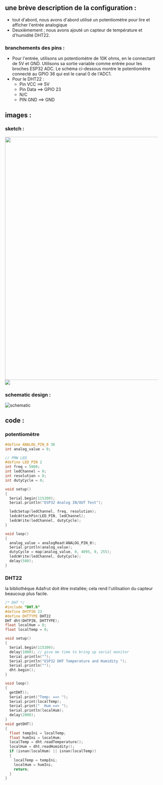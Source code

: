 ## une brève description de la configuration :
- tout d'abord, nous avons d'abord utilisé un potentiomètre pour lire et afficher l'entrée analogique
- Deuxièmement ; nous avons ajouté un capteur de température et d'humidité DHT22.

### branchements des pins :
- Pour l'entrée, utilisons un potentiomètre de 10K ohms, en le connectant de 5V et GND. Utilisons sa sortie variable comme entrée pour les broches ESP32 ADC. Le schéma ci-dessous montre le potentiomètre connecté au GPIO 36 qui est le canal 0 de l'ADC1.
- Pour le DHT22 :
   * Pin VCC ==> 5V
   * Pin Data ==> GPIO 23
   * N/C
   * PIN GND ==> GND

## images :
### sketch :
<img src="https:\\github.com\institut-galilee\2020-captain-planet\edit\master\lab\2\report\1\sketch.png" width="800" /> ![](https:\\github.com\institut-galilee\2020-captain-planet\edit\master\lab\2\report\1\sketch.png)

### schematic design :
![schematic](https:\\github.com\institut-galilee\2020-captain-planet\edit\master\lab\2\report\1\schematic.png)

## code :
### potentiomètre
```c++
#define ANALOG_PIN_0 36
int analog_value = 0;

// PMW LED
#define LED_PIN 2
int freq = 5000;
int ledChannel = 0;
int resolution = 8;
int dutyCycle = 0;

void setup()
{
  Serial.begin(115200);
  Serial.println("ESP32 Analog IN/OUT Test");

  ledcSetup(ledChannel, freq, resolution);
  ledcAttachPin(LED_PIN, ledChannel);
  ledcWrite(ledChannel, dutyCycle);
}

void loop()
{
  analog_value = analogRead(ANALOG_PIN_0);
  Serial.println(analog_value);
  dutyCycle = map(analog_value, 0, 4095, 0, 255);
  ledcWrite(ledChannel, dutyCycle);
  delay(500);
}
```
### DHT22
la bibliothèque Adafrut doit être installée; cela rend l'utilisation du capteur beaucoup plus facile.
```c++
/* DHT */
#include "DHT.h"
#define DHTPIN 23  
#define DHTTYPE DHT22 
DHT dht(DHTPIN, DHTTYPE);
float localHum = 0;
float localTemp = 0;

void setup()
{
  Serial.begin(115200);
  delay(1000); // give me time to bring up serial monitor
  Serial.println("");
  Serial.println("ESP32 DHT Temperature and Humidity ");
  Serial.println("");
  dht.begin();
}

void loop()
{
  getDHT();
  Serial.print("Temp: ==> ");
  Serial.print(localTemp);
  Serial.print("  Hum ==> ");
  Serial.println(localHum);
  delay(2000);
}
void getDHT()
{
  float tempIni = localTemp;
  float humIni = localHum;
  localTemp = dht.readTemperature();
  localHum = dht.readHumidity();
  if (isnan(localHum) || isnan(localTemp))   
  {
    localTemp = tempIni;
    localHum = humIni;
    return;
  }
}
```







